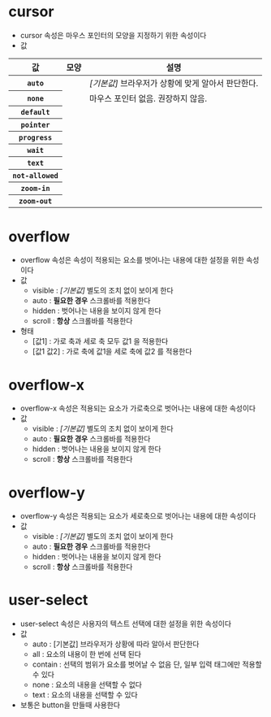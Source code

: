 # cursor
* cursor 속성은 마우스 포인터의 모양을 지정하기 위한 속성이다
* 값
<table>
    <thead>
        <tr>
            <th scope="col">값</th>
            <th scope="col">모양</th>
            <th scope="col">설명</th>
        </tr>
    </thead>
    <tbody>
        <tr>
            <th scope="row"><code>auto</code></th>
            <td></td>
            <td><i>[기본값]</i> 브라우저가 상황에 맞게 알아서 판단한다.</td>
        </tr>
        <tr>
            <th scope="row"><code>none</code></th>
            <td></td>
            <td>마우스 포인터 없음. 권장하지 않음.</td>
        </tr>
        <tr>
            <th scope="row"><code>default</code></th>
            <td><img alt="" src="https://developer.mozilla.org/ko/docs/Web/CSS/cursor/default.gif"></td>
            <td></td>
        </tr>
        <tr>
            <th scope="row"><code>pointer</code></th>
            <td><img alt="" src="https://developer.mozilla.org/ko/docs/Web/CSS/cursor/pointer.gif"></td>
            <td></td>
        </tr>
        <tr>
            <th scope="row"><code>progress</code></th>
            <td><img alt="" src="https://developer.mozilla.org/ko/docs/Web/CSS/cursor/progress.gif"></td>
            <td></td>
        </tr>
        <tr>
            <th scope="row"><code>wait</code></th>
            <td><img alt="" src="https://developer.mozilla.org/ko/docs/Web/CSS/cursor/wait.gif"></td>
            <td></td>
        </tr>
        <tr>
            <th scope="row"><code>text</code></th>
            <td><img alt="" src="https://developer.mozilla.org/ko/docs/Web/CSS/cursor/text.gif"></td>
            <td></td>
        </tr>
        <tr>
            <th scope="row"><code>not-allowed</code></th>
            <td><img alt="" src="https://developer.mozilla.org/ko/docs/Web/CSS/cursor/not-allowed.gif"></td>
            <td></td>
        </tr>
        <tr>
            <th scope="row"><code>zoom-in</code></th>
            <td><img alt="" src="https://developer.mozilla.org/ko/docs/Web/CSS/cursor/zoom-in.gif"></td>
            <td></td>
        </tr>
        <tr>
            <th scope="row"><code>zoom-out</code></th>
            <td><img alt="" src="https://developer.mozilla.org/ko/docs/Web/CSS/cursor/zoom-out.gif"></td>
            <td></td>
        </tr>
    </tbody>
</table>

# overflow
* overflow 속성은 속성이 적용되는 요소를 벗어나는 내용에 대한 설정을 위한 속성이다
* 값
    * visible : *[기본값]* 별도의 조치 없이 보이게 한다
    * auto : **필요한 경우** 스크롤바를 적용한다
    * hidden : 벗어나는 내용을 보이지 않게 한다
    * scroll : **항상** 스크롤바를 적용한다
* 형태
    * [값1] : 가로 축과 세로 축 모두 값1 을 적용한다
    * [값1 값2] : 가로 축에 값1을 세로 축에 값2 를 적용한다
# overflow-x
* overflow-x 속성은 적용되는 요소가 가로축으로 벗어나는 내용에 대한 속성이다
* 값
    * visible : *[기본값]* 별도의 조치 없이 보이게 한다
    * auto : **필요한 경우** 스크롤바를 적용한다
    * hidden : 벗어나는 내용을 보이지 않게 한다
    * scroll : **항상** 스크롤바를 적용한다
# overflow-y    
* overflow-y 속성은 적용되는 요소가 세로축으로 벗어나는 내용에 대한 속성이다
* 값
    * visible : *[기본값]* 별도의 조치 없이 보이게 한다
    * auto : **필요한 경우** 스크롤바를 적용한다
    * hidden : 벗어나는 내용을 보이지 않게 한다
    * scroll : **항상** 스크롤바를 적용한다
# user-select
* user-select 속성은 사용자의 텍스트 선택에 대한 설정을 위한 속성이다
* 값
    * auto : [기본값] 브라우저가 상황에 따라 알아서 판단한다
    * all : 요소의 내용이 한 번에 선택 된다
    * contain : 선택의 범위가 요소를 벗어날 수 없음 단, 일부 입력 태그에만 적용할 수 있다
    * none : 요소의 내용을 선택할 수 없다
    * text : 요소의 내용을 선택할 수 있다
* 보통은 button을 만들때 사용한다
